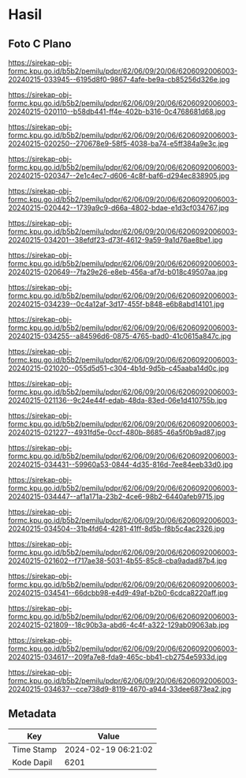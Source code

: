 # Hasil

## Foto C Plano

https://sirekap-obj-formc.kpu.go.id/b5b2/pemilu/pdpr/62/06/09/20/06/6206092006003-20240215-033945--6195d8f0-9867-4afe-be9a-cb85256d326e.jpg

https://sirekap-obj-formc.kpu.go.id/b5b2/pemilu/pdpr/62/06/09/20/06/6206092006003-20240215-020110--b58db441-ff4e-402b-b316-0c4768681d68.jpg

https://sirekap-obj-formc.kpu.go.id/b5b2/pemilu/pdpr/62/06/09/20/06/6206092006003-20240215-020250--270678e9-58f5-4038-ba74-e5ff384a9e3c.jpg

https://sirekap-obj-formc.kpu.go.id/b5b2/pemilu/pdpr/62/06/09/20/06/6206092006003-20240215-020347--2e1c4ec7-d606-4c8f-baf6-d294ec838905.jpg

https://sirekap-obj-formc.kpu.go.id/b5b2/pemilu/pdpr/62/06/09/20/06/6206092006003-20240215-020442--1739a9c9-d66a-4802-bdae-e1d3cf034767.jpg

https://sirekap-obj-formc.kpu.go.id/b5b2/pemilu/pdpr/62/06/09/20/06/6206092006003-20240215-034201--38efdf23-d73f-4612-9a59-9a1d76ae8be1.jpg

https://sirekap-obj-formc.kpu.go.id/b5b2/pemilu/pdpr/62/06/09/20/06/6206092006003-20240215-020649--7fa29e26-e8eb-456a-af7d-b018c49507aa.jpg

https://sirekap-obj-formc.kpu.go.id/b5b2/pemilu/pdpr/62/06/09/20/06/6206092006003-20240215-034239--0c4a12af-3d17-455f-b848-e6b8abd14101.jpg

https://sirekap-obj-formc.kpu.go.id/b5b2/pemilu/pdpr/62/06/09/20/06/6206092006003-20240215-034255--a84596d6-0875-4765-bad0-41c0615a847c.jpg

https://sirekap-obj-formc.kpu.go.id/b5b2/pemilu/pdpr/62/06/09/20/06/6206092006003-20240215-021020--055d5d51-c304-4b1d-9d5b-c45aaba14d0c.jpg

https://sirekap-obj-formc.kpu.go.id/b5b2/pemilu/pdpr/62/06/09/20/06/6206092006003-20240215-021136--9c24e44f-edab-48da-83ed-06e1d410755b.jpg

https://sirekap-obj-formc.kpu.go.id/b5b2/pemilu/pdpr/62/06/09/20/06/6206092006003-20240215-021227--4931fd5e-0ccf-480b-8685-46a5f0b9ad87.jpg

https://sirekap-obj-formc.kpu.go.id/b5b2/pemilu/pdpr/62/06/09/20/06/6206092006003-20240215-034431--59960a53-0844-4d35-816d-7ee84eeb33d0.jpg

https://sirekap-obj-formc.kpu.go.id/b5b2/pemilu/pdpr/62/06/09/20/06/6206092006003-20240215-034447--af1a171a-23b2-4ce6-98b2-6440afeb9715.jpg

https://sirekap-obj-formc.kpu.go.id/b5b2/pemilu/pdpr/62/06/09/20/06/6206092006003-20240215-034504--31b4fd64-4281-41ff-8d5b-f8b5c4ac2326.jpg

https://sirekap-obj-formc.kpu.go.id/b5b2/pemilu/pdpr/62/06/09/20/06/6206092006003-20240215-021602--f717ae38-5031-4b55-85c8-cba9adad87b4.jpg

https://sirekap-obj-formc.kpu.go.id/b5b2/pemilu/pdpr/62/06/09/20/06/6206092006003-20240215-034541--66dcbb98-e4d9-49af-b2b0-6cdca8220aff.jpg

https://sirekap-obj-formc.kpu.go.id/b5b2/pemilu/pdpr/62/06/09/20/06/6206092006003-20240215-021809--18c90b3a-abd6-4c4f-a322-129ab09063ab.jpg

https://sirekap-obj-formc.kpu.go.id/b5b2/pemilu/pdpr/62/06/09/20/06/6206092006003-20240215-034617--209fa7e8-fda9-465c-bb41-cb2754e5933d.jpg

https://sirekap-obj-formc.kpu.go.id/b5b2/pemilu/pdpr/62/06/09/20/06/6206092006003-20240215-034637--cce738d9-8119-4670-a944-33dee6873ea2.jpg


## Metadata

| Key        | Value               |
| ---------- | ------------------- |
| Time Stamp | 2024-02-19 06:21:02 |
| Kode Dapil | 6201                |



